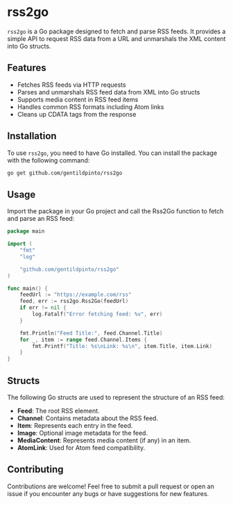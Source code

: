 # rss2go

`rss2go` is a Go package designed to fetch and parse RSS feeds. It provides a simple API to request RSS data from a URL and unmarshals the XML content into Go structs.

## Features

- Fetches RSS feeds via HTTP requests
- Parses and unmarshals RSS feed data from XML into Go structs
- Supports media content in RSS feed items
- Handles common RSS formats including Atom links
- Cleans up CDATA tags from the response

## Installation

To use `rss2go`, you need to have Go installed. You can install the package with the following command:

```bash
go get github.com/gentildpinto/rss2go
```

## Usage

Import the package in your Go project and call the Rss2Go function to fetch and parse an RSS feed:

```go
package main

import (
    "fmt"
    "log"

    "github.com/gentildpinto/rss2go"
)

func main() {
    feedUrl := "https://example.com/rss"
    feed, err := rss2go.Rss2Go(feedUrl)
    if err != nil {
        log.Fatalf("Error fetching feed: %v", err)
    }

    fmt.Println("Feed Title:", feed.Channel.Title)
    for _, item := range feed.Channel.Items {
        fmt.Printf("Title: %s\nLink: %s\n", item.Title, item.Link)
    }
}
```

## Structs

The following Go structs are used to represent the structure of an RSS feed:

- **Feed**: The root RSS element.
- **Channel**: Contains metadata about the RSS feed.
- **Item**: Represents each entry in the feed.
- **Image**: Optional image metadata for the feed.
- **MediaContent**: Represents media content (if any) in an item.
- **AtomLink**: Used for Atom feed compatibility.

## Contributing

Contributions are welcome! Feel free to submit a pull request or open an issue if you encounter any bugs or have suggestions for new features.

<!--License

This project is licensed under the MIT License. See the LICENSE file for details.-->
